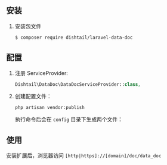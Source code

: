 ## 安装

 1. 安装包文件

	``` bash
	$ composer require dishtail/laravel-data-doc
	```

## 配置

1. 注册 ServiceProvider:
	
	```php
	Dishtail\DataDoc\DataDocServiceProvider::class,
	```

2. 创建配置文件：

	```shell
	php artisan vendor:publish
	```
	
	执行命令后会在 `config` 目录下生成两个文件：
	
	
## 使用

安装扩展后，浏览器访问 `[http|https]://[domain]/doc/data_doc`
